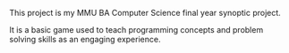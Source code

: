 This project is my MMU BA Computer Science final year synoptic project. 

It is a basic game used to teach programming concepts and problem solving skills as an engaging experience.
